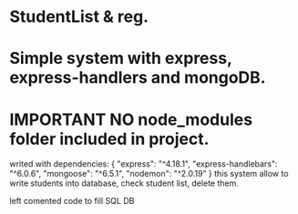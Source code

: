 # StudentList & reg.

# Simple system with express, express-handlers and mongoDB.

# IMPORTANT NO node_modules folder included in project.



 writed with
 dependencies: {
    "express": "^4.18.1",
    "express-handlebars": "^6.0.6",
    "mongoose": "^6.5.1",
    "nodemon": "^2.0.19"
  }
  this system allow to write students into database, check student list, delete them.
  
  left comented code to fill SQL DB
